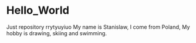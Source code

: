 # Hello_World
Just repository
rrytyuyiuo
My name is Stanislaw, I come from Poland, My hobby is drawing, skiing and swimming.
